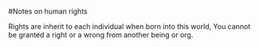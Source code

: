 #Notes on human rights

Rights are inherit to each individual when born into this world, You cannot be granted a right or a wrong from another being or org.
